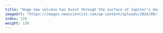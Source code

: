 ```yaml
---
title: "Huge new volcano has burst through the surface of Jupiter’s moon Io"
imageUrl: "https://images.newscientist.com/wp-content/uploads/2024/09/11090835/SEI_220936645.jpg?width=788"
index: 120
weight: 120
---
```

